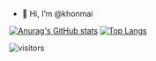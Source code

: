 - 👋 Hi, I’m @khonmai

<!---
khonmai/khonmai is a ✨ special ✨ repository because its `README.md` (this file) appears on your GitHub profile.
You can click the Preview link to take a look at your changes.
--->


  [![Anurag's GitHub stats](https://github-readme-stats.vercel.app/api?username=Khonmai)](https://github.com/Khonmai/github-readme-stats)
  [![Top Langs](https://github-readme-stats.vercel.app/api/top-langs/?username=Khonmai)](https://github.com/anuraghazra/github-readme-stats)




![visitors](https://visitor-badge.glitch.me/badge?page_id=page.id)

      
